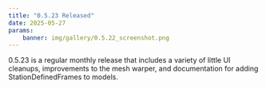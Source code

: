 ```yaml
---
title: "0.5.23 Released"
date: 2025-05-27
params:
    banner: img/gallery/0.5.22_screenshot.png
---
```


0.5.23 is a regular monthly release that includes a variety
of little UI cleanups, improvements to the mesh warper, and
documentation for adding StationDefinedFrames to models.

